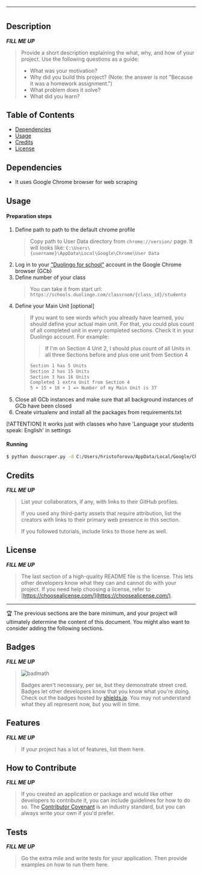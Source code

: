 
<!-- C:/Users/hristoforova/AppData/Local/Google/Chrome/User\ Data -->

<!-- WHAT I NEED TO PARS:

1. INFORMATION

- UNIT NUMBER:
<section class="* KF0CX"> -> <header class="_3LsiE"> -> <div class="_2Z-Z4">
-> <h1 class="_3O98c _3Dmrr"> UNIT NUMBER </h1>


- COUNT OF WORDS:
<section class="* KF0CX"> -> <header class="_3LsiE"> -> <div class="_2Z-Z4">
-> <div class="_LXXG"> -> <div class="_2HCj4"> -> <div class="CAqAL">
-> <span class="_2ljv2">COUNT OF WORDS IN UNIT</span>

|
v
IF COUNT OF WORDS NOT 0
|
v

2. PRESS SHOW MORE BUTTON [OPTIONAL]
<div class="_2i_uN"> -> <div> -> <button class="_34v50 _275sd _1ZefG kRgiM">
-> <span class="_13HXc">

3. TAKE WORDS
<div class="_2i_uN"> -> <div> -> <div class="_3ewMG"> -> <div class="usJBg _1dAI3">
-> <div class="_3D4G0"> -> <p class="_2EAoP _2HH61">WORDS </p> -->



----------------------------------------

# <Your-Project-Title>

## Description

***FILL ME UP***

> Provide a short description explaining the what, why, and how of your project. Use the following questions as a guide:
>
> - What was your motivation?
> - Why did you build this project? (Note: the answer is not "Because it was a homework assignment.")
> - What problem does it solve?
> - What did you learn?

## Table of Contents

- [Dependencies](#dependencies)
- [Usage](#usage)
- [Credits](#credits)
- [License](#license)

## Dependencies

- It uses Google Chrome browser for web scraping

## Usage

#### Preparation steps

1. Define path to path to the default chrome profile
    > Copy path to User Data directory from `chrome://version/` page. It will looks like:
    > `C:\Users\{username}\AppData\Local\Google\Chrome\User Data`
1. Log in to your ["Duolingo for school"](https://schools.duolingo.com/login) account in the Google Chrome browser (GCb)
1. Define number of your class
    > You can take it from start url:
    > `https://schools.duolingo.com/classroom/{class_id}/students`
1. Define your Main Unit [optional]
    > If you want to see words which you already have learned, you should define your actual main unit. For that, you could plus count of all completed unit in every completed sections. Check it in your Duolingo account. For example:
    >> If I'm on Section 4 Unit 2, I should plus count of all Units in all three Sections before and plus one unit from Section 4
    > ```bash
    > Section 1 has 5 Units
    > Section 2 has 15 Units
    > Section 3 has 16 Units
    > Completed 1 extra Unit from Section 4
    > 5 + 15 + 16 + 1 => Number of my Main Unit is 37
    > ```
1. Close all GCb instances and make sure that all background instances of GCb have been closed
1. Create virtualenv and install all the packages from requirements.txt

[!ATTENTION]
It works just with classes who have 'Language your students speak: English' in settings

#### Running
``` bash
$ python duoscraper.py -d C:/Users/hristoforova/AppData/Local/Google/Chrome/User\ Data -i 6731731 -n[optional] custom_attach -u[optional] 37 -l[optional] A2
```

## Credits

***FILL ME UP***

> List your collaborators, if any, with links to their GitHub profiles.
>
> If you used any third-party assets that require attribution, list the creators with links to their primary web presence in this section.
>
> If you followed tutorials, include links to those here as well.

## License

***FILL ME UP***

> The last section of a high-quality README file is the license. This lets other developers know what they can and cannot do with your project. If you need help choosing a license, refer to [https://choosealicense.com/](https://choosealicense.com/).

---

🏆 The previous sections are the bare minimum, and your project will ultimately determine the content of this document. You might also want to consider adding the following sections.

## Badges

***FILL ME UP***

> ![badmath](https://img.shields.io/github/languages/top/lernantino/badmath)
>
> Badges aren't necessary, per se, but they demonstrate street cred. Badges let other developers know that you know what you're doing. Check out the badges hosted by [shields.io](https://shields.io/). You may not understand what they all represent now, but you will in time.

## Features

***FILL ME UP***

> If your project has a lot of features, list them here.

## How to Contribute

***FILL ME UP***

> If you created an application or package and would like other developers to contribute it, you can include guidelines for how to do so. The [Contributor Covenant](https://www.contributor-covenant.org/) is an industry standard, but you can always write your own if you'd prefer.

## Tests

***FILL ME UP***

> Go the extra mile and write tests for your application. Then provide examples on how to run them here.
